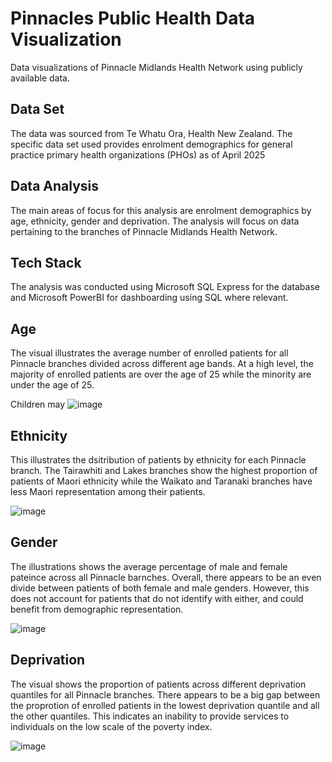 # Pinnacles Public Health Data Visualization
Data visualizations of Pinnacle Midlands Health Network using publicly available data.

## Data Set
The data was sourced from Te Whatu Ora, Health New Zealand. The specific data set used provides enrolment demographics for general practice primary health organizations (PHOs) as of April 2025

## Data Analysis
The main areas of focus for this analysis are enrolment demographics by age, ethnicity, gender and deprivation. The analysis will focus on data pertaining to the branches of Pinnacle Midlands Health Network.

## Tech Stack
The analysis was conducted using Microsoft SQL Express for the database and Microsoft PowerBI for dashboarding using SQL where relevant.

## Age
The visual illustrates the average number of enrolled patients for all Pinnacle branches divided across different age bands. At a high level, the majority of enrolled patients are over the age of 25 while the minority are under the age of 25. 

Children may 
![image](https://github.com/user-attachments/assets/f0a5f44b-0671-40f0-80c1-39243cf52774)

## Ethnicity
This illustrates the dsitribution of patients by ethnicity for each Pinnacle branch. The Tairawhiti and Lakes branches show the highest proportion of patients of Maori ethnicity while the Waikato and Taranaki branches have less Maori representation among their patients.

![image](https://github.com/user-attachments/assets/91f3a22a-a554-4698-8a1d-0f222001276a)

## Gender
The illustrations shows the average percentage of male and female pateince across all Pinnacle barnches. Overall, there appears to be an even divide between patients of both female and male genders. However, this does not account for patients that do not identify with either, and could benefit from demographic representation.

![image](https://github.com/user-attachments/assets/8f7ec637-bfbf-4c33-bbbf-907fb5ff9445)

## Deprivation

The visual shows the proportion of patients across different deprivation quantiles for all Pinnacle branches. There appears to be a big gap between the proprotion of enrolled patients in the lowest deprivation quantile and all the other quantiles. This indicates an inability to provide services to individuals on the low scale of the poverty index.

![image](https://github.com/user-attachments/assets/69033a7c-2e01-4648-9ce2-6d1084da4206)
